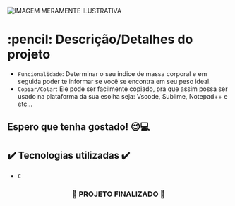 
![ IMAGEM MERAMENTE ILUSTRATIVA ](https://user-images.githubusercontent.com/79709843/186267678-7b606f08-018e-4160-98cd-5e562296be39.png)

<h1>
:pencil: Descrição/Detalhes do projeto
</h1>

<p align="center">
  
- `Funcionalidade`: Determinar o seu indice de massa corporal e em seguida poder te informar se você se encontra em seu peso ideal.
- `Copiar/Colar`: Ele pode ser facilmente copiado, pra que assim possa ser usado na plataforma da sua esolha seja: Vscode, Sublime,
Notepad++ e etc...
</p>

<h2>

Espero que tenha gostado! :wink::computer:
  
</h2>

## ✔️ Tecnologias utilizadas  ✔️
- ``C``

<h3 align="center">

  :construction: PROJETO FINALIZADO :construction:
  
</h3>
